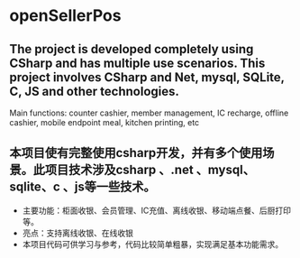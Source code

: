 # openSellerPos
## The project is developed completely using CSharp and has multiple use scenarios. This project involves CSharp and Net, mysql, SQLite, C, JS and other technologies. 
Main functions: counter cashier, member management, IC recharge, offline cashier, mobile endpoint meal, kitchen printing, etc
## 本项目使有完整使用csharp开发，并有多个使用场景。此项目技术涉及csharp 、.net 、mysql、sqlite、c 、js等一些技术。
* 主要功能：柜面收银、会员管理、IC充值、离线收银、移动端点餐、后厨打印等。
* 亮点：支持离线收银、在线收银
* 本项目代码可供学习与参考，代码比较简单粗暴，实现满足基本功能需求。
